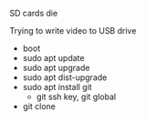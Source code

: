 SD cards die

Trying to write video to USB drive

- boot
- sudo apt update
- sudo apt upgrade
- sudo apt dist-upgrade
- sudo apt install git
  - git ssh key, git global
- git clone
